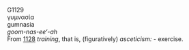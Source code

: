 <body>
  <p>G1129<br>  γυμνασία  <br> gumnasia  <br><i>goom-nas-ee‘-ah </i><br>From <a href="g1128.htm">1128</a>  <i>training</i>, that is, (figuratively) <i>asceticism:</i> - exercise.<br></p>
 </body>